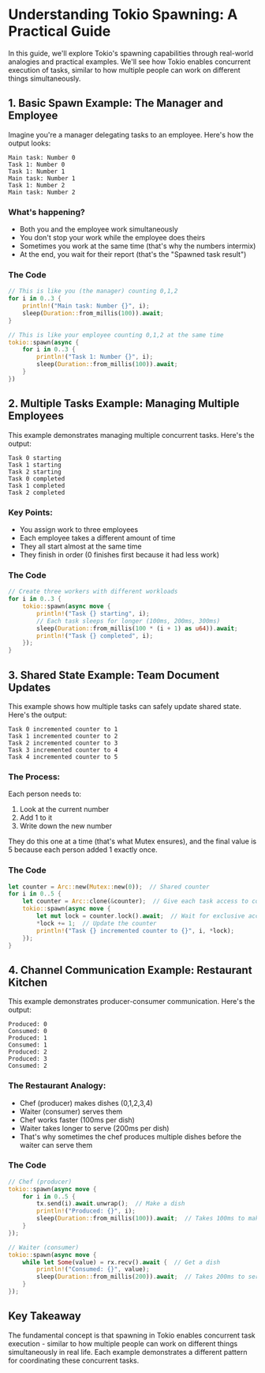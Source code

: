# Understanding Tokio Spawning: A Practical Guide

In this guide, we'll explore Tokio's spawning capabilities through real-world analogies and practical examples. We'll see how Tokio enables concurrent execution of tasks, similar to how multiple people can work on different things simultaneously.

## 1. Basic Spawn Example: The Manager and Employee

Imagine you're a manager delegating tasks to an employee. Here's how the output looks:

```plaintext
Main task: Number 0
Task 1: Number 0
Task 1: Number 1
Main task: Number 1
Task 1: Number 2
Main task: Number 2
```

### What's happening?
* Both you and the employee work simultaneously
* You don't stop your work while the employee does theirs
* Sometimes you work at the same time (that's why the numbers intermix)
* At the end, you wait for their report (that's the "Spawned task result")

### The Code

```rust
// This is like you (the manager) counting 0,1,2
for i in 0..3 {
    println!("Main task: Number {}", i);
    sleep(Duration::from_millis(100)).await;
}

// This is like your employee counting 0,1,2 at the same time
tokio::spawn(async {
    for i in 0..3 {
        println!("Task 1: Number {}", i);
        sleep(Duration::from_millis(100)).await;
    }
})
```

## 2. Multiple Tasks Example: Managing Multiple Employees

This example demonstrates managing multiple concurrent tasks. Here's the output:

```plaintext
Task 0 starting
Task 1 starting
Task 2 starting
Task 0 completed
Task 1 completed
Task 2 completed
```

### Key Points:
* You assign work to three employees
* Each employee takes a different amount of time
* They all start almost at the same time
* They finish in order (0 finishes first because it had less work)

### The Code

```rust
// Create three workers with different workloads
for i in 0..3 {
    tokio::spawn(async move {
        println!("Task {} starting", i);
        // Each task sleeps for longer (100ms, 200ms, 300ms)
        sleep(Duration::from_millis(100 * (i + 1) as u64)).await;
        println!("Task {} completed", i);
    });
}
```

## 3. Shared State Example: Team Document Updates

This example shows how multiple tasks can safely update shared state. Here's the output:

```plaintext
Task 0 incremented counter to 1
Task 1 incremented counter to 2
Task 2 incremented counter to 3
Task 3 incremented counter to 4
Task 4 incremented counter to 5
```

### The Process:
Each person needs to:
1. Look at the current number
2. Add 1 to it
3. Write down the new number

They do this one at a time (that's what Mutex ensures), and the final value is 5 because each person added 1 exactly once.

### The Code

```rust
let counter = Arc::new(Mutex::new(0));  // Shared counter
for i in 0..5 {
    let counter = Arc::clone(&counter);  // Give each task access to counter
    tokio::spawn(async move {
        let mut lock = counter.lock().await;  // Wait for exclusive access
        *lock += 1;  // Update the counter
        println!("Task {} incremented counter to {}", i, *lock);
    });
}
```

## 4. Channel Communication Example: Restaurant Kitchen

This example demonstrates producer-consumer communication. Here's the output:

```plaintext
Produced: 0
Consumed: 0
Produced: 1
Consumed: 1
Produced: 2
Produced: 3
Consumed: 2
```

### The Restaurant Analogy:
* Chef (producer) makes dishes (0,1,2,3,4)
* Waiter (consumer) serves them
* Chef works faster (100ms per dish)
* Waiter takes longer to serve (200ms per dish)
* That's why sometimes the chef produces multiple dishes before the waiter can serve them

### The Code

```rust
// Chef (producer)
tokio::spawn(async move {
    for i in 0..5 {
        tx.send(i).await.unwrap();  // Make a dish
        println!("Produced: {}", i);
        sleep(Duration::from_millis(100)).await;  // Takes 100ms to make next dish
    }
});

// Waiter (consumer)
tokio::spawn(async move {
    while let Some(value) = rx.recv().await {  // Get a dish
        println!("Consumed: {}", value);
        sleep(Duration::from_millis(200)).await;  // Takes 200ms to serve
    }
});
```

## Key Takeaway

The fundamental concept is that spawning in Tokio enables concurrent task execution - similar to how multiple people can work on different things simultaneously in real life. Each example demonstrates a different pattern for coordinating these concurrent tasks.
